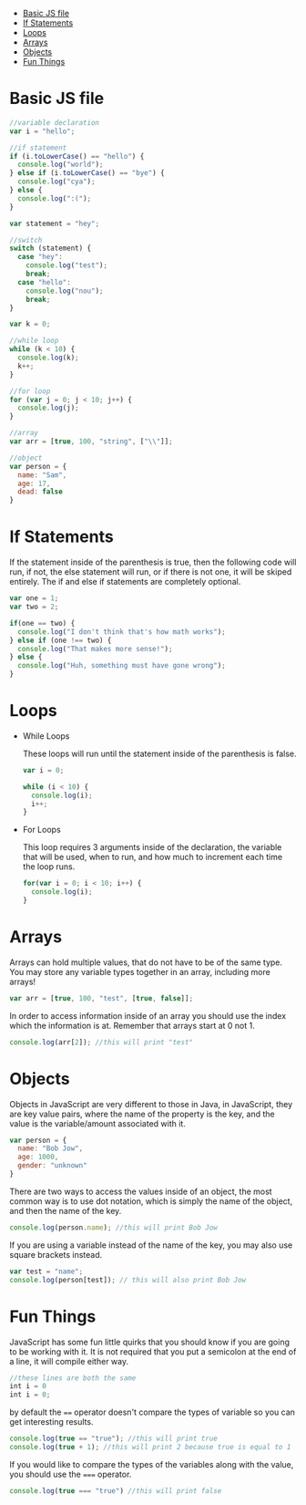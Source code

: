 - [Basic JS file](#basic-js-file)
- [If Statements](#if-statements)
- [Loops](#loops)
- [Arrays](#arrays)
- [Objects](#objects)
- [Fun Things](#fun-things)

# Basic JS file
```js
//variable declaration
var i = "hello";

//if statement
if (i.toLowerCase() == "hello") {
  console.log("world");
} else if (i.toLowerCase() == "bye") {
  console.log("cya");
} else {
  console.log(":(");
}

var statement = "hey";

//switch
switch (statement) {
  case "hey":
    console.log("test");
    break;
  case "hello":
    console.log("nou");
    break;
}

var k = 0;

//while loop
while (k < 10) {
  console.log(k);
  k++;
}

//for loop
for (var j = 0; j < 10; j++) {
  console.log(j);
}

//array
var arr = [true, 100, "string", ["\\"]];

//object
var person = {
  name: "Sam",
  age: 17,
  dead: false
}
```

# If Statements
If the statement inside of the parenthesis is true, then the following code will run, if not, the else statement will run, or if there is not one, it will be skiped entirely. The if and else if statements are completely optional.

```js
var one = 1;
var two = 2;

if(one == two) {
  console.log("I don't think that's how math works");
} else if (one !== two) {
  console.log("That makes more sense!");
} else {
  console.log("Huh, something must have gone wrong");
}
```

# Loops

* While Loops
  
  These loops will run until the statement inside of the parenthesis is false.

  ```js
  var i = 0;

  while (i < 10) {
    console.log(i);
    i++;
  }
  ```

* For Loops

  This loop requires 3 arguments inside of the declaration, the variable that will be used, when to run, and how much to increment each time the loop runs.

  ```js
  for(var i = 0; i < 10; i++) {
    console.log(i);
  }
  ```

# Arrays
Arrays can hold multiple values, that do not have to be of the same type. You may store any variable types together in an array, including more arrays!

```js
var arr = [true, 100, "test", [true, false]];
```

In order to access information inside of an array you should use the index which the information is at. Remember that arrays start at 0 not 1.

```js
console.log(arr[2]); //this will print "test"
```

# Objects
Objects in JavaScript are very different to those in Java, in JavaScript, they are key value pairs, where the name of the property is the key, and the value is the variable/amount associated with it.

```js
var person = {
  name: "Bob Jow",
  age: 1000,
  gender: "unknown"
}
```

There are two ways to access the values inside of an object, the most common way is to use dot notation, which is simply the name of the object, and then the name of the key.

```js
console.log(person.name); //this will print Bob Jow
```

If you are using a variable instead of the name of the key, you may also use square brackets instead.

```js
var test = "name";
console.log(person[test]); // this will also print Bob Jow
```

# Fun Things
JavaScript has some fun little quirks that you should know if you are going to be working with it. It is not required that you put a semicolon at the end of a line, it will compile either way.

```js
//these lines are both the same
int i = 0
int i = 0;
```

by default the `==` operator doesn't compare the types of variable so you can get interesting results.

```js
console.log(true == "true"); //this will print true
console.log(true + 1); //this will print 2 because true is equal to 1
```

If you would like to compare the types of the variables along with the value, you should use the `===` operator.

```js
console.log(true === "true") //this will print false
```